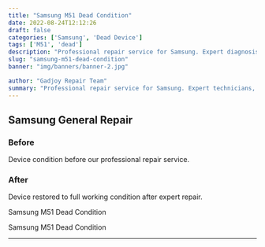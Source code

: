 ```yaml
---
title: "Samsung M51 Dead Condition"
date: 2022-08-24T12:12:26
draft: false
categories: ['Samsung', 'Dead Device']
tags: ['M51', 'dead']
description: "Professional repair service for Samsung. Expert diagnosis and quality repairs in Bangalore."
slug: "samsung-m51-dead-condition"
banner: "img/banners/banner-2.jpg"

author: "Gadjoy Repair Team"
summary: "Professional repair service for Samsung. Expert technicians, quality parts, warranty included."
---
```


## Samsung General Repair

### Before

Device condition before our professional repair service.

### After

Device restored to full working condition after expert repair.

Samsung M51 Dead Condition

Samsung M51 Dead Condition

---